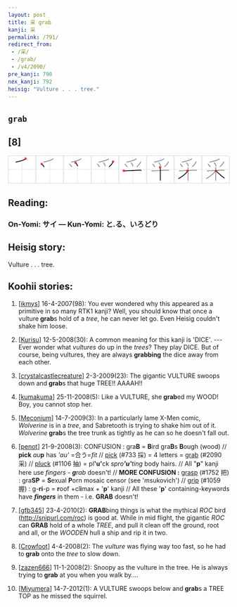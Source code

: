 ```yaml
---
layout: post
title: 采 grab
kanji: 采
permalink: /791/
redirect_from:
 - /采/
 - /grab/
 - /v4/2090/
pre_kanji: 790
nex_kanji: 792
heisig: "Vulture . . . tree."
---
```


## `grab`

## [8]

<div class="stroke"><img src="../images/E98787.png" /></div>

## Reading:

### On-Yomi: サイ &mdash; Kun-Yomi: と.る、いろどり

## Heisig story:

Vulture . . . tree.

## Koohii stories:

1) [<a href="http://kanji.koohii.com/profile/ikmys">ikmys</a>] 16-4-2007(98): You ever wondered why this appeared as a primitive in so many RTK1 kanji? Well, you should know that once a vulture<strong> grab</strong>s hold of a <em>tree</em>, he can never let go. Even Heisig couldn&#039;t shake him loose.

2) [<a href="http://kanji.koohii.com/profile/Kurisu">Kurisu</a>] 12-5-2008(30): A common meaning for this kanji is &#039;DICE&#039;. --- Ever wonder what <em>vultures</em> do up in the <em>trees</em>? They play DICE. But of course, being vultures, they are always <strong>grabbing</strong> the dice away from each other.

3) [<a href="http://kanji.koohii.com/profile/crystalcastlecreature">crystalcastlecreature</a>] 2-3-2009(23): The gigantic VULTURE swoops down and<strong> grab</strong>s that huge TREE!! AAAAH!!

4) [<a href="http://kanji.koohii.com/profile/kumakuma">kumakuma</a>] 25-11-2008(5): Like a VULTURE, she<strong> grab</strong>ed my WOOD! Boy, you cannot stop her.

5) [<a href="http://kanji.koohii.com/profile/Meconium">Meconium</a>] 14-7-2009(3): In a particularly lame X-Men comic, <em>Wolverine</em> is in a <em>tree</em>, and Sabretooth is trying to shake him out of it. <em>Wolverine</em><strong> grab</strong>s the tree trunk as tightly as he can so he doesn&#039;t fall out.

6) [<a href="http://kanji.koohii.com/profile/penot">penot</a>] 21-9-2008(3): CONFUSION : gra<strong>B</strong> = <strong>B</strong>ird gra<strong>B</strong>s <strong>B</strong>ough (wood) // <strong>pick</strong> <em>au</em><strong>p</strong> has <em>&#039;au&#039;</em> =合う=<em>fit</em> // <a href="../733">pick</a> (#733 採) = 4 letters = <a href="../2090">grab</a> (#2090 采) // <a href="../1106">pluck</a> (#1106 抽) = pl<strong>&#039;u&#039;</strong>ck <em>spro<strong>&#039;u&#039;</strong>ting</em> body hairs. // All &quot;<strong>p</strong>&quot; kanji here use <em>fingers</em> - <em><strong>g</strong>rab</em> doesn&#039;t! // <strong>MORE CONFUSION :</strong> <a href="../1752">grasp</a> (#1752 把) : gra<strong>SP</strong> = <strong>S</strong>exual <strong>P</strong>orn mosaic censor (see &#039;msukovich&#039;) // <a href="../1059">grip</a> (#1059 握) : g-<strong>ri</strong>-p = <strong>r</strong>oof +cl<strong>i</strong>max + &#039;<strong>p</strong>&#039; kanji // All these &#039;<strong>p</strong>&#039; containing-keywords have <strong><em>fingers</em></strong> in them - i.e. <strong>GRAB</strong> doesn&#039;t!

7) [<a href="http://kanji.koohii.com/profile/gfb345">gfb345</a>] 23-4-2010(2): <strong>GRAB</strong>bing things is what the mythical <em>ROC</em> bird (<a href="http://snipurl.com/roc">http://snipurl.com/roc</a>) is good at. While in mid flight, the gigantic <em>ROC</em> can<strong> GRAB</strong> hold of a whole <em>TREE</em>, and pull it clean off the ground, root and all, or the <em>WOODEN</em> hull a ship and rip it in two.

8) [<a href="http://kanji.koohii.com/profile/Crowfoot">Crowfoot</a>] 4-4-2008(2): The <em>vulture</em> was flying way too fast, so he had to<strong> grab</strong> onto the <em>tree</em> to slow down.

9) [<a href="http://kanji.koohii.com/profile/zazen666">zazen666</a>] 11-1-2008(2): Snoopy as the vulture in the tree. He is always trying to<strong> grab</strong> at you when you walk by....

10) [<a href="http://kanji.koohii.com/profile/Miyumera">Miyumera</a>] 14-7-2012(1): A VULTURE swoops below and<strong> grab</strong>s a TREE TOP as he missed the squirrel.
